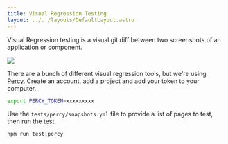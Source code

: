 ```yaml
---
title: Visual Regression Testing
layout: ../../layouts/DefaultLayout.astro
---
```


Visual Regression testing is a visual git diff between two screenshots of an application or component.

![](/img/vr_diff.png)

There are a bunch of different visual regression tools, but we're using [Percy](https://percy.io/). Create an account, add a project and add your token to your computer.

```bash
export PERCY_TOKEN=xxxxxxxxx
```

Use the `tests/percy/snapshots.yml` file to provide a list of pages to test, then run the test.

```bash
npm run test:percy
```